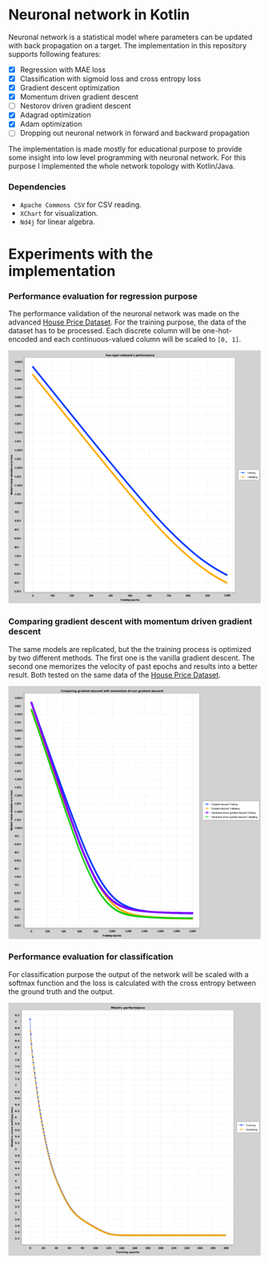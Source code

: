 # Neuronal network in Kotlin

Neuronal network is a statistical model where parameters can be updated with back propagation on a target. The implementation 
in this repository supports following features:

- [x] Regression with MAE loss
- [x] Classification with sigmoid loss and cross entropy loss
- [x] Gradient descent optimization
- [x] Momentum driven gradient descent
- [ ] Nestorov driven gradient descent
- [x] Adagrad optimization
- [x] Adam optimization
- [ ] Dropping out neuronal network in forward and backward propagation

The implementation is made mostly for educational purpose to provide some insight into low level programming 
with neuronal network. For this purpose I implemented the whole network topology with Kotlin/Java.

### Dependencies
- `Apache Commons CSV` for CSV reading.
- `XChart` for visualization.
- `Nd4j` for linear algebra.

# Experiments with the implementation

### Performance evaluation for regression purpose

The performance validation of the neuronal network was made on the advanced [House Price Dataset](https://www.kaggle.com/c/house-prices-advanced-regression-techniques).
For the training purpose, the data of the dataset has to be processed. Each discrete column will be one-hot-encoded and each continuous-valued column will be 
scaled to `[0, 1]`.

![](images/001-gradient-descent.png)

### Comparing gradient descent with momentum driven gradient descent

The same models are replicated, but the the training process is optimized by two different methods. The first one is the vanilla
gradient descent. The second one memorizes the velocity of past epochs and results into a better result. Both tested on the same data of the [House Price Dataset](https://www.kaggle.com/c/house-prices-advanced-regression-techniques).

![](images/002-gradient-descent-and-momentum.png)

### Performance evaluation for classification

For classification purpose the output of the network will be scaled with a softmax function and the loss is calculated with the cross entropy 
between the ground truth and the output.

![](images/003-cross-entropy.png)
